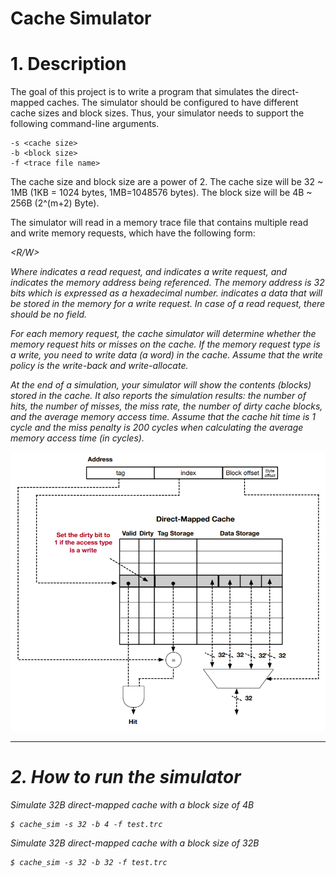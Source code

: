 # Cache Simulator

# 1. Description

The goal of this project is to write a program that simulates the direct-mapped caches. The simulator should be configured to have different cache sizes and block sizes. Thus, your simulator needs to support the following command-line arguments.

    -s <cache size>
    -b <block size>
    -f <trace file name>

The cache size and block size are a power of 2. The cache size will be 32 ~ 1MB (1KB = 1024 bytes,
1MB=1048576 bytes). The block size will be 4B ~ 256B (2^(m+2) Byte).

The simulator will read in a memory trace file that contains multiple read and write memory requests, which have the following form: <address> <R/W> <data>

Where indicates a read request, and  indicates a write request, and  indicates the memory address being referenced. The memory address is 32 bits which is expressed as a hexadecimal number.  indicates a data that will be stored in the memory for a write request. In case of a read request, there should be no  field.

For each memory request, the cache simulator will determine whether the memory request hits or misses on the cache. If the memory request type is a write, you need to write data (a word) in the cache. Assume that the write policy is the write-back and write-allocate.

At the end of a simulation, your simulator will show the contents (blocks) stored in the cache. It also reports the simulation results: the number of hits, the number of misses, the miss rate, the number of dirty cache blocks, and the average memory access time. Assume that the cache hit time is 1 cycle and the miss penalty is 200 cycles when calculating the average memory access time (in cycles).

![Cache%20Simulator/Untitled.png](Cache%20Simulator/Untitled.png)

---

# 2. How to run the simulator

Simulate 32B direct-mapped cache with a block size of 4B

    $ cache_sim -s 32 -b 4 -f test.trc

Simulate 32B direct-mapped cache with a block size of 32B

    $ cache_sim -s 32 -b 32 -f test.trc